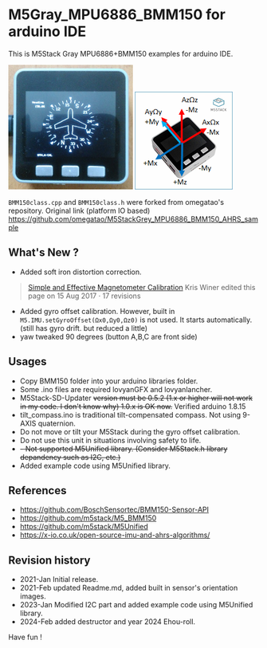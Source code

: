 # M5Gray_MPU6886_BMM150 for arduino IDE

This is M5Stack Gray MPU6886+BMM150 examples for arduino IDE.

<img src="images/hsi_picture.jpg" width="250">
<img src="images/Gray_Mpu6886+bmm150_orientation.png">

<br>

`BMM150class.cpp` and `BMM150class.h` were forked from omegatao's repository. Original link (platform IO based)
https://github.com/omegatao/M5StackGrey_MPU6886_BMM150_AHRS_sample

## What's New ?
- Added soft iron distortion correction.
>[Simple and Effective Magnetometer Calibration](https://github.com/kriswiner/MPU6050/wiki/Simple-and-Effective-Magnetometer-Calibration)
>Kris Winer edited this page on 15 Aug 2017 · 17 revisions

- Added gyro offset calibration. However, built in `M5.IMU.setGyroOffset(Ωx0,Ωy0,Ωz0)` is not used.
  It starts automatically. (still has gyro drift. but reduced a little)
- yaw tweaked 90 degrees (button A,B,C are front side)

## Usages
- Copy BMM150 folder into your arduino libraries folder.
- Some .ino files are required lovyanGFX and lovyanlancher.
- M5Stack-SD-Updater ~~version must be 0.5.2 (1.x or higher will not work in my code. I don't know why) 1.0.x is OK now.~~ Verified arduino 1.8.15
- tilt_compass.ino is traditional tilt-compensated compass. Not using 9-AXIS quaternion.
- Do not move or tilt your M5Stack during the gyro offset calibration.
- Do not use this unit in situations involving safety to life.
- ~~- Not supported M5Unified library. (Consider M5Stack.h library depandency such as I2C, etc.)~~
- Added example code using M5Unified library.

## References
- https://github.com/BoschSensortec/BMM150-Sensor-API
- https://github.com/m5stack/M5_BMM150
- https://github.com/m5stack/M5Unified
- https://x-io.co.uk/open-source-imu-and-ahrs-algorithms/

## Revision history
- 2021-Jan Initial release.
- 2021-Feb updated Readme.md, added built in sensor's orientation images.
- 2023-Jan Modified I2C part and added example code using M5Unified library.
- 2024-Feb added destructor and year 2024 Ehou-roll.

Have fun !
